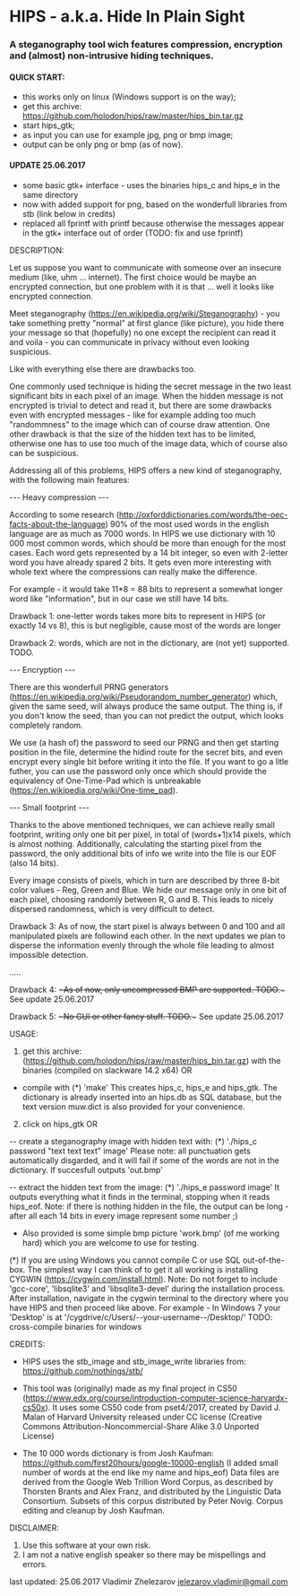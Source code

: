 #	HIPS - a.k.a. Hide In Plain Sight
###	A steganography tool wich features compression, encryption and (almost) non-intrusive hiding techniques.

#### QUICK START:
- this works only on linux (Windows support is on the way);
- get this archive: https://github.com/holodon/hips/raw/master/hips_bin.tar.gz
- start hips_gtk;
- as input you can use for example jpg, png or bmp image;
- output can be only png or bmp (as of now).


#### UPDATE 25.06.2017
- some basic gtk+ interface - uses the binaries hips_c and hips_e 
in the same directory
- now with added support for png, based on the wonderfull libraries
from stb (link below in credits)
- replaced all fprintf with printf because otherwise the messages
appear in the gtk+ interface out of order (TODO: fix and use fprintf)


DESCRIPTION:

Let us suppose you want to communicate with someone over an insecure medium (like, uhm ... internet). The first choice would be 
maybe an encrypted connection, but one problem with it is that ... well it looks like encrypted connection.

Meet steganography (https://en.wikipedia.org/wiki/Steganography) - you take something pretty "normal" at first glance 
(like picture), you hide there your message so that (hopefully) no one except the recipient can read it and voila - 
you can communicate in privacy without even looking suspicious.

Like with everything else there are drawbacks too.

One commonly used technique is hiding the secret message in the two least significant bits in each pixel of an image. When the
hidden message is not encrypted is trivial to detect and read it, but there are some drawbacks even with encrypted messages - 
like for example adding too much "randommness" to the image which can of course draw attention. One other drawback is that 
the size of the hidden text has to be limited, otherwise one has to use too much of the image data, which of course also 
can be suspicious.

Addressing all of this problems, HIPS offers a new kind of steganography, with the following main features:

--- Heavy compression ---

According to some research (http://oxforddictionaries.com/words/the-oec-facts-about-the-language) 90% of the 
most used words in the english language are as much as 7000 words. In HIPS we use dictionary with 10 000 most common words, 
which should be more than enough for the most cases. Each word gets represented by a 14 bit integer, so even with 2-letter 
word you have already spared 2 bits. It gets even more interesting with whole text where the compressions can really make 
the difference.

For example - it would take 11*8 = 88 bits to represent a somewhat longer word like "information", but in our case we still 
have 14 bits.

Drawback 1: one-letter words takes more bits to represent in HIPS (or exactly 14 vs 8), this is but negligible, cause most 
of the words are longer

Drawback 2: words, which are not in the dictionary, are (not yet) supported. TODO.

--- Encryption ---

There are this wonderfull PRNG generators (https://en.wikipedia.org/wiki/Pseudorandom_number_generator) which, given the 
same seed, will always produce the same output. The thing is, if you don't know the seed, than you can not predict the output, 
which looks completely random.

We use (a hash of) the password to seed our PRNG and then get starting position in the file, determine the hidind route for
the secret bits, and even encrypt every single bit before writing it into the file. If you want to go a litle futher, you can
use the password only once which should provide the equivalency of One-Time-Pad which is unbreakable
(https://en.wikipedia.org/wiki/One-time_pad).

--- Small footprint ---

Thanks to the above mentioned techniques, we can achieve really small footprint, writing only one bit per pixel, in total of
(words+1)x14 pixels, which is almost nothing. Additionally, calculating the starting pixel from the password, the only 
additional bits of info we write into the file is our EOF (also 14 bits).

Every image consists of pixels, which in turn are described by three 8-bit color values - Reg, Green and Blue. We hide our message
only in one bit of each pixel, choosing randomly between R, G and B. This leads to nicely dispersed randomness, which is very
difficult to detect.

Drawback 3: As of now, the start pixel is always between 0 and 100 and all manipulated pixels are followind each other. 
In the next updates we plan to disperse the information evenly through the whole file leading to almost impossible detection.

.....

Drawback 4: ~~~As of now, only uncompressed BMP are supported. TODO.~~~ See update 25.06.2017

Drawback 5: ~~~No GUI or other fancy stuff. TODO.~~~ See update 25.06.2017


USAGE:

1. get this archive: (https://github.com/holodon/hips/raw/master/hips_bin.tar.gz) with the binaries (compiled on slackware 14.2 x64) OR

- compile with (*)
    'make'
    This creates hips_c, hips_e and hips_gtk. The dictionary is already inserted into an hips.db as SQL database, but the text version 
    muw.dict is also provided for your convenience.

2. click on hips_gtk OR

-- create a steganography image with hidden text with: (*)
    './hips_c password "text text text" image'
    Please note: all punctuation gets automatically disgarded, and it will fail if some of the words are not in the dictionary.
    If succesfull outputs 'out.bmp'

-- extract the hidden text from the image: (*)
    './hips_e password image'
    It outputs everything what it finds in the terminal, stopping when it reads hips_eof. 
    Note: if there is nothing hidden in the file, the output can be long -
    after all each 14 bits in every image represent some number ;)

- Also provided is some simple bmp picture 'work.bmp' (of me working hard) which you are welcome to use for testing.

(*) If you are using Windows you cannot compile C or use SQL out-of-the-box. 
	The simplest way I can think of to get it all working is installing CYGWIN (https://cygwin.com/install.html).
	Note: Do not forget to include 'gcc-core', 'libsqlite3' and 'libsqlite3-devel' during the installation process.
	After installation, navigate in the cygwin terminal to the directory where you have HIPS and then proceed like above.
	For example - In Windows 7 your 'Desktop' is at '/cygdrive/c/Users/--your-username--/Desktop/'
	TODO: cross-compile binaries for windows

	
CREDITS:

- HIPS uses the stb_image and stb_image_write libraries from: https://github.com/nothings/stb/

- This tool was (originally) made as my final project in CS50 (https://www.edx.org/course/introduction-computer-science-harvardx-cs50x).
It uses some CS50 code from pset4/2017, created by David J. Malan of Harvard University released under CC license 
(Creative Commons Attribution-Noncommercial-Share Alike 3.0 Unported License)

- The 10 000 words dictionary is from Josh Kaufman:
https://github.com/first20hours/google-10000-english
(I added small number of words at the end like my name and hips_eof)
Data files are derived from the Google Web Trillion Word Corpus, as described by Thorsten Brants and Alex Franz, 
and distributed by the Linguistic Data Consortium. Subsets of this corpus distributed by Peter Novig. 
Corpus editing and cleanup by Josh Kaufman.


DISCLAIMER:
1. Use this software at your own risk.
2. I am not a native english speaker so there may be mispellings and errors.


last updated: 25.06.2017
Vladimir Zhelezarov
jelezarov.vladimir@gmail.com
